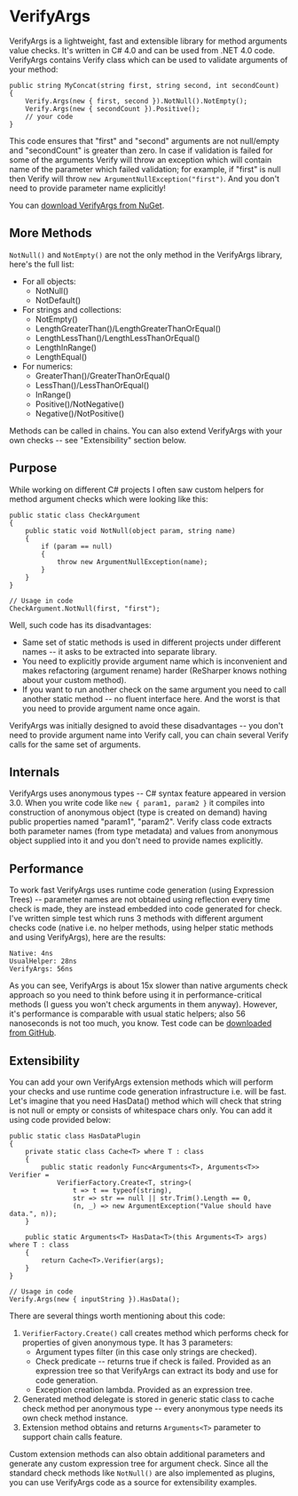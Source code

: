 VerifyArgs
==========

VerifyArgs is a lightweight, fast and extensible library for method arguments value checks. It's written in C# 4.0 and can be used from .NET 4.0 code. VerifyArgs contains Verify class which can be used to validate arguments of your method:

    public string MyConcat(string first, string second, int secondCount)
    {
        Verify.Args(new { first, second }).NotNull().NotEmpty();
        Verify.Args(new { secondCount }).Positive();
        // your code
    }

This code ensures that "first" and "second" arguments are not null/empty and "secondCount" is greater than zero. In case if validation is failed for some of the arguments Verify will throw an exception which will contain name of the parameter which failed validation; for example, if "first" is null then Verify will throw `new ArgumentNullException("first")`. And you don't need to provide parameter name explicitly!

You can [download VerifyArgs from NuGet](http://nuget.org/packages/VerifyArgs).

More Methods
------------

`NotNull()` and `NotEmpty()` are not the only method in the VerifyArgs library, here's the full list:

* For all objects:
  * NotNull()
  * NotDefault()
* For strings and collections:
  * NotEmpty()
  * LengthGreaterThan()/LengthGreaterThanOrEqual()
  * LengthLessThan()/LengthLessThanOrEqual()
  * LengthInRange()
  * LengthEqual()
* For numerics:
  * GreaterThan()/GreaterThanOrEqual()
  * LessThan()/LessThanOrEqual()
  * InRange()
  * Positive()/NotNegative()
  * Negative()/NotPositive()

Methods can be called in chains. You can also extend VerifyArgs with your own checks -- see "Extensibility" section below.

Purpose
-------

While working on different C# projects I often saw custom helpers for method argument checks which were looking like this:

    public static class CheckArgument
    {
        public static void NotNull(object param, string name)
        {
            if (param == null)
            {
                throw new ArgumentNullException(name);
            }
        }
    }

    // Usage in code
    CheckArgument.NotNull(first, "first");

Well, such code has its disadvantages:

* Same set of static methods is used in different projects under different names -- it asks to be extracted into separate library.
* You need to explicitly provide argument name which is inconvenient and makes refactoring (argument rename) harder (ReSharper knows nothing about your custom method).
* If you want to run another check on the same argument you need to call another static method -- no fluent interface here. And the worst is that you need to provide argument name once again.

VerifyArgs was initially designed to avoid these disadvantages -- you don't need to provide argument name into Verify call, you can chain several Verify calls for the same set of arguments.

Internals
---------

VerifyArgs uses anonymous types -- C# syntax feature appeared in version 3.0. When you write code like `new { param1, param2 }` it compiles into construction of anonymous object (type is created on demand) having public properties named "param1", "param2". Verify class code extracts both parameter names (from type metadata) and values from anonymous object supplied into it and you don't need to provide names explicitly.

Performance
-----------

To work fast VerifyArgs uses runtime code generation (using Expression Trees) -- parameter names are not obtained using reflection every time check is made, they are instead embedded into code generated for check. I've written simple test which runs 3 methods with different argument checks code (native i.e. no helper methods, using helper static methods and using VerifyArgs), here are the results:

    Native: 4ns
    UsualHelper: 28ns
    VerifyArgs: 56ns

As you can see, VerifyArgs is about 15x slower than native arguments check approach so you need to think before using it in performance-critical methods (I guess you won't check arguments in them anyway). However, it's performance is comparable with usual static helpers; also 56 nanoseconds is not too much, you know. Test code can be [downloaded from GitHub](https://github.com/devoyster/Oyster.Examples/tree/master/Oyster.Examples.VerifyArgs).

Extensibility
-------------

You can add your own VerifyArgs extension methods which will perform your checks and use runtime code generation infrastructure i.e. will be fast. Let's imagine that you need HasData() method which will check that string is not null or empty or consists of whitespace chars only. You can add it using code provided below:

    public static class HasDataPlugin
    {
        private static class Cache<T> where T : class
        {
            public static readonly Func<Arguments<T>, Arguments<T>> Verifier =
                VerifierFactory.Create<T, string>(
                    t => t == typeof(string),
                    str => str == null || str.Trim().Length == 0,
                    (n, _) => new ArgumentException("Value should have data.", n));
        }

        public static Arguments<T> HasData<T>(this Arguments<T> args) where T : class
        {
            return Cache<T>.Verifier(args);
        }
    }

    // Usage in code
    Verify.Args(new { inputString }).HasData();

There are several things worth mentioning about this code:

1. `VerifierFactory.Create()` call creates method which performs check for properties of given anonymous type. It has 3 parameters:
   * Argument types filter (in this case only strings are checked).
   * Check predicate -- returns true if check is failed. Provided as an expression tree so that VerifyArgs can extract its body and use for code generation.
   * Exception creation lambda. Provided as an expression tree.
2. Generated method delegate is stored in generic static class to cache check method per anonymous type -- every anonymous type needs its own check method instance.
3. Extension method obtains and returns `Arguments<T>` parameter to support chain calls feature.

Custom extension methods can also obtain additional parameters and generate any custom expression tree for argument check. Since all the standard check methods like `NotNull()` are also implemented as plugins, you can use VerifyArgs code as a source for extensibility examples.